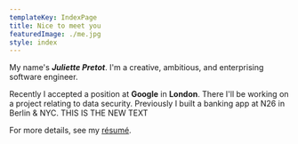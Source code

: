 ```yaml
---
templateKey: IndexPage
title: Nice to meet you
featuredImage: ./me.jpg
style: index
---
```


My name's **_Juliette Pretot_**. I'm a creative, ambitious, and enterprising software engineer.

Recently I accepted a position at **Google** in **London**. There I'll be working on a project relating to data security. Previously I built a banking app at N26 in Berlin & NYC. THIS IS THE NEW TEXT

<span class="secondary-text">

For more details, see my [ré­sumé](/about/cv).

</span>
